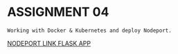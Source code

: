 # ASSIGNMENT 04
    Working with Docker & Kubernetes and deploy Nodeport.

[NODEPORT LINK FLASK APP](http://169.51.203.223:31274/)
